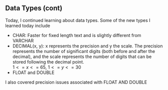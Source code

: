## Data Types (cont)

Today, I continued learning about data types. Some of the new types I learned today include

- CHAR: Faster for fixed length text and is slightly different from VARCHAR
- DECIMAL(x, y): x represents the precision and y the scale. The precision represents the number of significant digits (both before and after the decimal), and the scale represents the number of digits that can be stored following the decimal point.  
  $1 <= x <= 65$, $1 <= y <= 30$
- FLOAT and DOUBLE

I also covered precision issues associated with FLOAT AND DOUBLE
